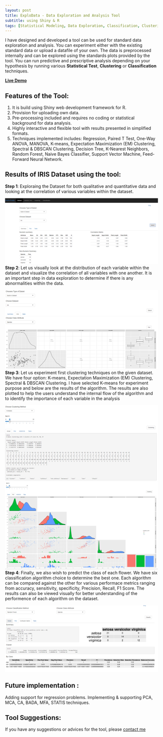 ```yaml
---
layout: post
title: ExploData - Data Exploration and Analysis Tool
subtitle: using Shiny & R
tags: [Statistical Modeling, Data Exploration, Classification, Clustering, R, Shiny, Data Analysis, App Development]
---
```


I have designed and developed a tool can be used for standard data exploration and analysis. You can experiment either with the existing standard data or upload a datafile of your own. The data is preprocessed internally and can be explored using the standards plots provided by the tool. You can run predictive and prescriptive analysis depending on your hypothesis by running various **Statistical Test**, **Clustering** or **Classification** techniques. 

[**Live Demo**](https://srutijain.shinyapps.io/explodata/)

## Features of the Tool:
1. It is build using Shiny web development framework for R.
2. Provision for uploading own data.
3. Pre-processing included and requires no coding or statistical background for data analysis. 
4. Highly interactive and flexible tool with results presented in simplified formats.
5. Techniques implemented includes: Regression, Paired T Test, One-Way ANOVA, MANOVA, K-means, Expectation Maximization (EM) Clustering, Spectral & DBSCAN Clustering, Decision Tree, K-Nearest Neighbors, Random Forest, Naive Bayes Classifier, Support Vector Machine, Feed-Forward Neural Network. 

## Results of IRIS Dataset using the tool: 
**Step 1**: Exploraing the Dataset for both qualitative and quantitative data and looking at the correlation of various variables within the dataset.

![png](/img/Tool2.PNG)
**Step 2**: Let us visually look at the distribution of each variable within the dataset and visualize the correlation of all variables with one another. It is an important step in data exploration to determine if there is any abnormalities within the data. 

![png](/img/Tool1.PNG)
**Step 3**: Let us experiment first clustering techniques on the given dataset. We have four option: K-means, Expectation Maximization (EM) Clustering, Spectral & DBSCAN Clustering. I have selected K-means for experiment purpose and below are the results of the algorithm. The results are also plotted to help the users understand the internal flow of the algorithm and to identify the importance of each variable in the analysis

![png](/img/Tool3.PNG)
![png](/img/Tool4.PNG)
**Step 4**: Finally, we also wish to predict the class of each flower. We have six classification algorithm choice to determine the best one. Each algorithm can be compared against the other for various performace metrics ranging from accuracy, sensitivity, specificity, Precision, Recall, F1 Score. The results can also be viewed visually for better understanding of the performence of each algorithm on the dataset. 

![png](/img/Tool5.PNG)

## Future implementation : 

Adding support for regression problems. Implementing & supporting PCA, MCA, CA, BADA, MFA, STATIS techniques. 

## Tool Suggestions: 
If you have any suggestions or advices for the tool, please [contact me](http://srutisj.in/contact/)
